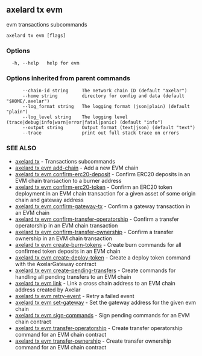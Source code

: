## axelard tx evm

evm transactions subcommands

```
axelard tx evm [flags]
```

### Options

```
  -h, --help   help for evm
```

### Options inherited from parent commands

```
      --chain-id string     The network chain ID (default "axelar")
      --home string         directory for config and data (default "$HOME/.axelar")
      --log_format string   The logging format (json|plain) (default "plain")
      --log_level string    The logging level (trace|debug|info|warn|error|fatal|panic) (default "info")
      --output string       Output format (text|json) (default "text")
      --trace               print out full stack trace on errors
```

### SEE ALSO

- [axelard tx](axelard_tx.md)	 - Transactions subcommands
- [axelard tx evm add-chain](axelard_tx_evm_add-chain.md)	 - Add a new EVM chain
- [axelard tx evm confirm-erc20-deposit](axelard_tx_evm_confirm-erc20-deposit.md)	 - Confirm ERC20 deposits in an EVM chain transaction to a burner address
- [axelard tx evm confirm-erc20-token](axelard_tx_evm_confirm-erc20-token.md)	 - Confirm an ERC20 token deployment in an EVM chain transaction for a given asset of some origin chain and gateway address
- [axelard tx evm confirm-gateway-tx](axelard_tx_evm_confirm-gateway-tx.md)	 - Confirm a gateway transaction in an EVM chain
- [axelard tx evm confirm-transfer-operatorship](axelard_tx_evm_confirm-transfer-operatorship.md)	 - Confirm a transfer operatorship in an EVM chain transaction
- [axelard tx evm confirm-transfer-ownership](axelard_tx_evm_confirm-transfer-ownership.md)	 - Confirm a transfer ownership in an EVM chain transaction
- [axelard tx evm create-burn-tokens](axelard_tx_evm_create-burn-tokens.md)	 - Create burn commands for all confirmed token deposits in an EVM chain
- [axelard tx evm create-deploy-token](axelard_tx_evm_create-deploy-token.md)	 - Create a deploy token command with the AxelarGateway contract
- [axelard tx evm create-pending-transfers](axelard_tx_evm_create-pending-transfers.md)	 - Create commands for handling all pending transfers to an EVM chain
- [axelard tx evm link](axelard_tx_evm_link.md)	 - Link a cross chain address to an EVM chain address created by Axelar
- [axelard tx evm retry-event](axelard_tx_evm_retry-event.md)	 - Retry a failed event
- [axelard tx evm set-gateway](axelard_tx_evm_set-gateway.md)	 - Set the gateway address for the given evm chain
- [axelard tx evm sign-commands](axelard_tx_evm_sign-commands.md)	 - Sign pending commands for an EVM chain contract
- [axelard tx evm transfer-operatorship](axelard_tx_evm_transfer-operatorship.md)	 - Create transfer operatorship command for an EVM chain contract
- [axelard tx evm transfer-ownership](axelard_tx_evm_transfer-ownership.md)	 - Create transfer ownership command for an EVM chain contract
